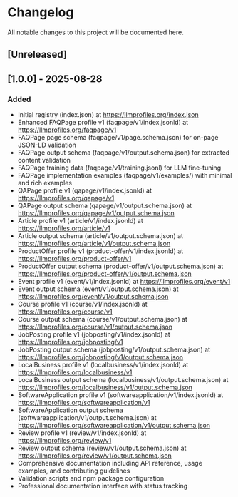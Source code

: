 # Changelog

All notable changes to this project will be documented here.

## [Unreleased]

## [1.0.0] - 2025-08-28
### Added
- Initial registry (index.json) at https://llmprofiles.org/index.json
- Enhanced FAQPage profile v1 (faqpage/v1/index.jsonld) at https://llmprofiles.org/faqpage/v1
- FAQPage page schema (faqpage/v1/page.schema.json) for on-page JSON-LD validation
- FAQPage output schema (faqpage/v1/output.schema.json) for extracted content validation
- FAQPage training data (faqpage/v1/training.jsonl) for LLM fine-tuning
- FAQPage implementation examples (faqpage/v1/examples/) with minimal and rich examples
- QAPage profile v1 (qapage/v1/index.jsonld) at https://llmprofiles.org/qapage/v1
- QAPage output schema (qapage/v1/output.schema.json) at https://llmprofiles.org/qapage/v1/output.schema.json
- Article profile v1 (article/v1/index.jsonld) at https://llmprofiles.org/article/v1
- Article output schema (article/v1/output.schema.json) at https://llmprofiles.org/article/v1/output.schema.json
- ProductOffer profile v1 (product-offer/v1/index.jsonld) at https://llmprofiles.org/product-offer/v1
- ProductOffer output schema (product-offer/v1/output.schema.json) at https://llmprofiles.org/product-offer/v1/output.schema.json
- Event profile v1 (event/v1/index.jsonld) at https://llmprofiles.org/event/v1
- Event output schema (event/v1/output.schema.json) at https://llmprofiles.org/event/v1/output.schema.json
- Course profile v1 (course/v1/index.jsonld) at https://llmprofiles.org/course/v1
- Course output schema (course/v1/output.schema.json) at https://llmprofiles.org/course/v1/output.schema.json
- JobPosting profile v1 (jobposting/v1/index.jsonld) at https://llmprofiles.org/jobposting/v1
- JobPosting output schema (jobposting/v1/output.schema.json) at https://llmprofiles.org/jobposting/v1/output.schema.json
- LocalBusiness profile v1 (localbusiness/v1/index.jsonld) at https://llmprofiles.org/localbusiness/v1
- LocalBusiness output schema (localbusiness/v1/output.schema.json) at https://llmprofiles.org/localbusiness/v1/output.schema.json
- SoftwareApplication profile v1 (softwareapplication/v1/index.jsonld) at https://llmprofiles.org/softwareapplication/v1
- SoftwareApplication output schema (softwareapplication/v1/output.schema.json) at https://llmprofiles.org/softwareapplication/v1/output.schema.json
- Review profile v1 (review/v1/index.jsonld) at https://llmprofiles.org/review/v1
- Review output schema (review/v1/output.schema.json) at https://llmprofiles.org/review/v1/output.schema.json
- Comprehensive documentation including API reference, usage examples, and contributing guidelines
- Validation scripts and npm package configuration
- Professional documentation interface with status tracking
